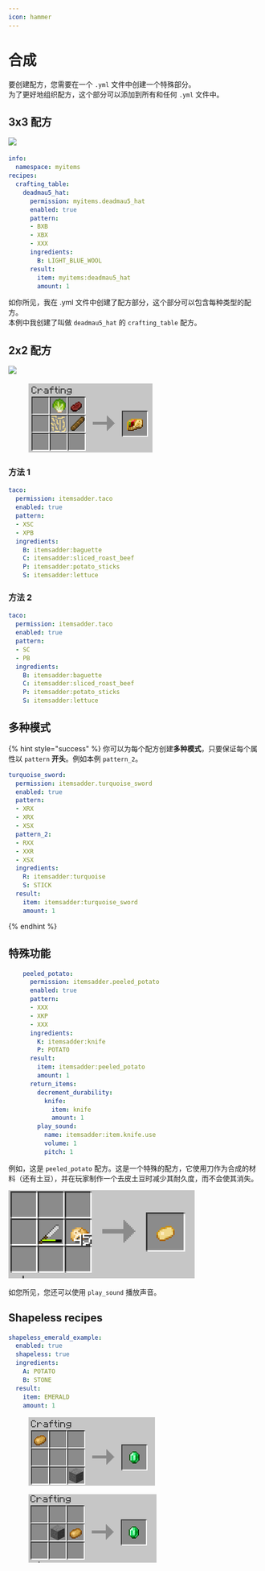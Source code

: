 ```yaml
---
icon: hammer
---
```


# 合成

要创建配方，您需要在一个 `.yml` 文件中创建一个特殊部分。\
为了更好地组织配方，这个部分可以添加到所有和任何 `.yml` 文件中。

## 3x3 配方

![](../../.gitbook/assets/image_\(42\).png)

```yaml
info:
  namespace: myitems
recipes:
  crafting_table:
    deadmau5_hat:
      permission: myitems.deadmau5_hat
      enabled: true
      pattern:
      - BXB
      - XBX
      - XXX
      ingredients:
        B: LIGHT_BLUE_WOOL
      result:
        item: myitems:deadmau5_hat
        amount: 1
```

如你所见，我在 .yml 文件中创建了配方部分，这个部分可以包含每种类型的配方。\
本例中我创建了叫做 `deadmau5_hat` 的 `crafting_table` 配方。

## 2x2 配方

![](../../.gitbook/assets/image_\(41\).png)

<figure><img src="../../.gitbook/assets/image (1) (1) (1) (1) (1) (1) (1).png" alt=""><figcaption></figcaption></figure>

### 方法 1

```yaml
taco:
  permission: itemsadder.taco
  enabled: true
  pattern:
  - XSC
  - XPB
  ingredients:
    B: itemsadder:baguette
    C: itemsadder:sliced_roast_beef
    P: itemsadder:potato_sticks
    S: itemsadder:lettuce
```

### 方法 2

```yaml
taco:
  permission: itemsadder.taco
  enabled: true
  pattern:
  - SC
  - PB
  ingredients:
    B: itemsadder:baguette
    C: itemsadder:sliced_roast_beef
    P: itemsadder:potato_sticks
    S: itemsadder:lettuce
```

## 多种模式

{% hint style="success" %}
你可以为每个配方创建**多种模式**，只要保证每个属性以 `pattern` **开头**。例如本例 `pattern_2`。

```yaml
turquoise_sword:
  permission: itemsadder.turquoise_sword
  enabled: true
  pattern:
  - XRX
  - XRX
  - XSX
  pattern_2:
  - RXX
  - XXR
  - XSX
  ingredients:
    R: itemsadder:turquoise
    S: STICK
  result:
    item: itemsadder:turquoise_sword
    amount: 1
```
{% endhint %}

## 特殊功能

```yaml
    peeled_potato:
      permission: itemsadder.peeled_potato
      enabled: true
      pattern:
      - XXX
      - XKP
      - XXX
      ingredients:
        K: itemsadder:knife
        P: POTATO
      result:
        item: itemsadder:peeled_potato
        amount: 1
      return_items:
        decrement_durability:
          knife:
            item: knife
            amount: 1
        play_sound:
          name: itemsadder:item.knife.use
          volume: 1
          pitch: 1
```

例如，这是 `peeled_potato` 配方。这是一个特殊的配方，它使用刀作为合成的材料（还有土豆），并在玩家制作一个去皮土豆时减少其耐久度，而不会使其消失。

![](<../../.gitbook/assets/image (10) (1).png>)

如您所见，您还可以使用 `play_sound` 播放声音。

## Shapeless recipes

```yaml
shapeless_emerald_example:
  enabled: true
  shapeless: true
  ingredients:
    A: POTATO
    B: STONE
  result:
    item: EMERALD
    amount: 1
```

<figure><img src="../../.gitbook/assets/emerald_shapeless_2.png" alt=""><figcaption></figcaption></figure>

<figure><img src="../../.gitbook/assets/emerald_shapeless_1.png" alt=""><figcaption></figcaption></figure>

